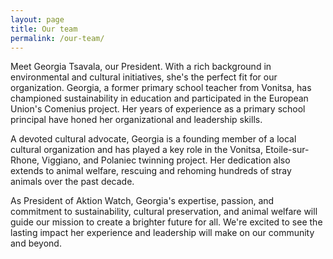 ```yaml
---
layout: page
title: Our team
permalink: /our-team/
---
```


Meet Georgia Tsavala, our President. With a rich background in environmental and cultural initiatives, she's the perfect fit for our organization. Georgia, a former primary school teacher from Vonitsa, has championed sustainability in education and participated in the European Union's Comenius project. Her years of experience as a primary school principal have honed her organizational and leadership skills.

A devoted cultural advocate, Georgia is a founding member of a local cultural organization and has played a key role in the Vonitsa, Etoile-sur-Rhone, Viggiano, and Polaniec twinning project. Her dedication also extends to animal welfare, rescuing and rehoming hundreds of stray animals over the past decade.

As President of Aktion Watch, Georgia's expertise, passion, and commitment to sustainability, cultural preservation, and animal welfare will guide our mission to create a brighter future for all. We're excited to see the lasting impact her experience and leadership will make on our community and beyond.

